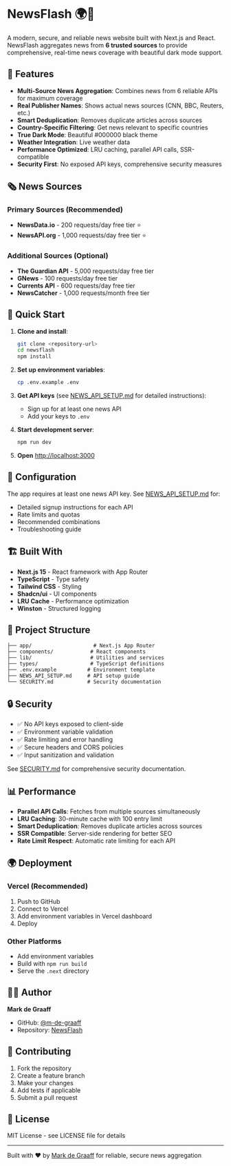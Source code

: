 # NewsFlash 🌍📰

A modern, secure, and reliable news website built with Next.js and React. NewsFlash aggregates news from **6 trusted sources** to provide comprehensive, real-time news coverage with beautiful dark mode support.

## 🌟 Features

- **Multi-Source News Aggregation**: Combines news from 6 reliable APIs for maximum coverage
- **Real Publisher Names**: Shows actual news sources (CNN, BBC, Reuters, etc.)
- **Smart Deduplication**: Removes duplicate articles across sources
- **Country-Specific Filtering**: Get news relevant to specific countries
- **True Dark Mode**: Beautiful #000000 black theme
- **Weather Integration**: Live weather data
- **Performance Optimized**: LRU caching, parallel API calls, SSR-compatible
- **Security First**: No exposed API keys, comprehensive security measures

## 🗞️ News Sources

### Primary Sources (Recommended)
- **NewsData.io** - 200 requests/day free tier ⭐
- **NewsAPI.org** - 1,000 requests/day free tier ⭐

### Additional Sources (Optional)
- **The Guardian API** - 5,000 requests/day free tier
- **GNews** - 100 requests/day free tier
- **Currents API** - 600 requests/day free tier
- **NewsCatcher** - 1,000 requests/month free tier

## 🚀 Quick Start

1. **Clone and install**:
   ```bash
   git clone <repository-url>
   cd newsflash
   npm install
   ```

2. **Set up environment variables**:
   ```bash
   cp .env.example .env
   ```

3. **Get API keys** (see [NEWS_API_SETUP.md](./NEWS_API_SETUP.md) for detailed instructions):
   - Sign up for at least one news API
   - Add your keys to `.env`

4. **Start development server**:
   ```bash
   npm run dev
   ```

5. **Open** [http://localhost:3000](http://localhost:3000)

## 🔧 Configuration

The app requires at least one news API key. See [NEWS_API_SETUP.md](./NEWS_API_SETUP.md) for:
- Detailed signup instructions for each API
- Rate limits and quotas
- Recommended combinations
- Troubleshooting guide

## 🏗️ Built With

- **Next.js 15** - React framework with App Router
- **TypeScript** - Type safety
- **Tailwind CSS** - Styling
- **Shadcn/ui** - UI components
- **LRU Cache** - Performance optimization
- **Winston** - Structured logging

## 📁 Project Structure

```
├── app/                    # Next.js App Router
├── components/            # React components
├── lib/                   # Utilities and services
├── types/                 # TypeScript definitions
├── .env.example          # Environment template
├── NEWS_API_SETUP.md     # API setup guide
└── SECURITY.md           # Security documentation
```

## 🔒 Security

- ✅ No API keys exposed to client-side
- ✅ Environment variable validation
- ✅ Rate limiting and error handling
- ✅ Secure headers and CORS policies
- ✅ Input sanitization and validation

See [SECURITY.md](./SECURITY.md) for comprehensive security documentation.

## 📊 Performance

- **Parallel API Calls**: Fetches from multiple sources simultaneously
- **LRU Caching**: 30-minute cache with 100 entry limit
- **Smart Deduplication**: Removes duplicate articles across sources
- **SSR Compatible**: Server-side rendering for better SEO
- **Rate Limit Respect**: Automatic rate limiting for each API

## 🌍 Deployment

### Vercel (Recommended)
1. Push to GitHub
2. Connect to Vercel
3. Add environment variables in Vercel dashboard
4. Deploy

### Other Platforms
- Add environment variables
- Build with `npm run build`
- Serve the `.next` directory

## 👨‍💻 Author

**Mark de Graaff**
- GitHub: [@m-de-graaff](https://github.com/m-de-graaff)
- Repository: [NewsFlash](https://github.com/m-de-graaff/newsflash)

## 🤝 Contributing

1. Fork the repository
2. Create a feature branch
3. Make your changes
4. Add tests if applicable
5. Submit a pull request

## 📄 License

MIT License - see LICENSE file for details

---

Built with ❤️ by [Mark de Graaff](https://github.com/m-de-graaff) for reliable, secure news aggregation
